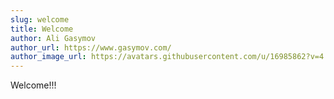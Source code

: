 ```yaml
---
slug: welcome
title: Welcome
author: Ali Gasymov
author_url: https://www.gasymov.com/
author_image_url: https://avatars.githubusercontent.com/u/16985862?v=4
---
```


Welcome!!!
